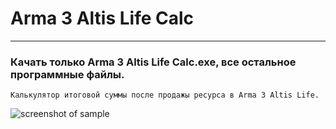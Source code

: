 # Arma 3 Altis Life Calc
------------------------------------------------
### Качать только **Arma 3 Altis Life Calc.exe**, все остальное программные файлы.
`Калькулятор итоговой суммы после продажы ресурса в Arma 3 Altis Life.`


![screenshot of sample](https://cdn.cloudflare.steamstatic.com/steam/apps/107410/capsule_616x353.jpg?t=1608211055)
